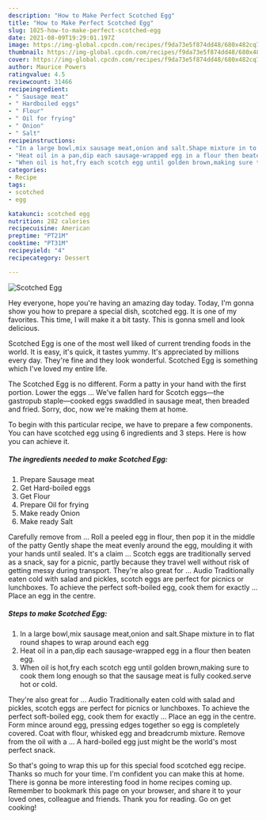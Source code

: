 ```yaml
---
description: "How to Make Perfect Scotched Egg"
title: "How to Make Perfect Scotched Egg"
slug: 1025-how-to-make-perfect-scotched-egg
date: 2021-08-09T19:29:01.197Z
image: https://img-global.cpcdn.com/recipes/f9da73e5f874dd48/680x482cq70/scotched-egg-recipe-main-photo.jpg
thumbnail: https://img-global.cpcdn.com/recipes/f9da73e5f874dd48/680x482cq70/scotched-egg-recipe-main-photo.jpg
cover: https://img-global.cpcdn.com/recipes/f9da73e5f874dd48/680x482cq70/scotched-egg-recipe-main-photo.jpg
author: Maurice Powers
ratingvalue: 4.5
reviewcount: 31466
recipeingredient:
- " Sausage meat"
- " Hardboiled eggs"
- " Flour"
- " Oil for frying"
- " Onion"
- " Salt"
recipeinstructions:
- "In a large bowl,mix sausage meat,onion and salt.Shape mixture in to flat round shapes to wrap around each egg"
- "Heat oil in a pan,dip each sausage-wrapped egg in a flour then beaten egg."
- "When oil is hot,fry each scotch egg until golden brown,making sure to cook them long enough so that the sausage meat is fully cooked.serve hot or cold."
categories:
- Recipe
tags:
- scotched
- egg

katakunci: scotched egg 
nutrition: 282 calories
recipecuisine: American
preptime: "PT21M"
cooktime: "PT31M"
recipeyield: "4"
recipecategory: Dessert

---
```



![Scotched Egg](https://img-global.cpcdn.com/recipes/f9da73e5f874dd48/680x482cq70/scotched-egg-recipe-main-photo.jpg)

Hey everyone, hope you're having an amazing day today. Today, I'm gonna show you how to prepare a special dish, scotched egg. It is one of my favorites. This time, I will make it a bit tasty. This is gonna smell and look delicious.

Scotched Egg is one of the most well liked of current trending foods in the world. It is easy, it's quick, it tastes yummy. It's appreciated by millions every day. They're fine and they look wonderful. Scotched Egg is something which I've loved my entire life.

The Scotched Egg is no different. Form a patty in your hand with the first portion. Lower the eggs … We&#39;ve fallen hard for Scotch eggs—the gastropub staple—cooked eggs swaddled in sausage meat, then breaded and fried. Sorry, doc, now we&#39;re making them at home.


To begin with this particular recipe, we have to prepare a few components. You can have scotched egg using 6 ingredients and 3 steps. Here is how you can achieve it.

<!--inarticleads1-->

##### The ingredients needed to make Scotched Egg:

1. Prepare  Sausage meat
1. Get  Hard-boiled eggs
1. Get  Flour
1. Prepare  Oil for frying
1. Make ready  Onion
1. Make ready  Salt


Carefully remove from … Roll a peeled egg in flour, then pop it in the middle of the patty Gently shape the meat evenly around the egg, moulding it with your hands until sealed. It&#39;s a claim … Scotch eggs are traditionally served as a snack, say for a picnic, partly because they travel well without risk of getting messy during transport. They&#39;re also great for … Audio Traditionally eaten cold with salad and pickles, scotch eggs are perfect for picnics or lunchboxes. To achieve the perfect soft-boiled egg, cook them for exactly … Place an egg in the centre. 

<!--inarticleads2-->

##### Steps to make Scotched Egg:

1. In a large bowl,mix sausage meat,onion and salt.Shape mixture in to flat round shapes to wrap around each egg
1. Heat oil in a pan,dip each sausage-wrapped egg in a flour then beaten egg.
1. When oil is hot,fry each scotch egg until golden brown,making sure to cook them long enough so that the sausage meat is fully cooked.serve hot or cold.


They&#39;re also great for … Audio Traditionally eaten cold with salad and pickles, scotch eggs are perfect for picnics or lunchboxes. To achieve the perfect soft-boiled egg, cook them for exactly … Place an egg in the centre. Form mince around egg, pressing edges together so egg is completely covered. Coat with flour, whisked egg and breadcrumb mixture. Remove from the oil with a … A hard-boiled egg just might be the world&#39;s most perfect snack. 

So that's going to wrap this up for this special food scotched egg recipe. Thanks so much for your time. I'm confident you can make this at home. There is gonna be more interesting food in home recipes coming up. Remember to bookmark this page on your browser, and share it to your loved ones, colleague and friends. Thank you for reading. Go on get cooking!
